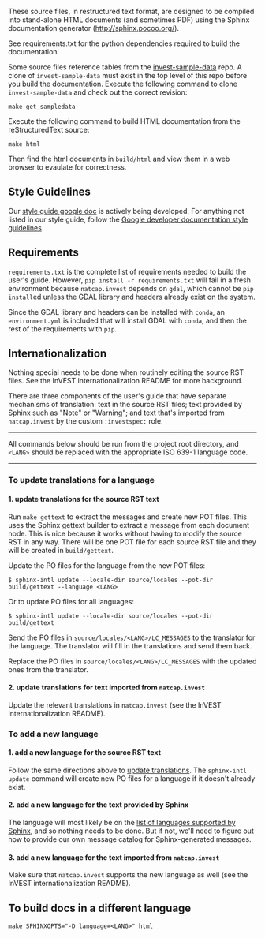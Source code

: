 These source files, in restructured text format, are designed to be compiled into stand-alone HTML documents
(and sometimes PDF) using the Sphinx documentation generator (http://sphinx.pocoo.org/).

See requirements.txt for the python dependencies required to build the documentation.

Some source files reference tables from the [invest-sample-data](https://bitbucket.org/natcap/invest-sample-data/src/master/) repo.
A clone of `invest-sample-data` must exist in the top level of this repo before you build the documentation.
Execute the following command to clone `invest-sample-data` and check out the correct revision:

`make get_sampledata`

Execute the following command to build HTML documentation from the reStructuredText source:

`make html`

Then find the html documents in `build/html` and view them in a web browser to evaulate for correctness.

## Style Guidelines

Our [style guide google doc](https://docs.google.com/document/d/1BHwHDu_I-x0s_2GsbUb4rfVmXMkl7kl97sx2suBTLh8/edit?usp=sharing) is actively being developed.
For anything not listed in our style guide, follow the [Google developer documentation style guidelines](https://developers.google.com/style).

## Requirements

`requirements.txt` is the complete list of requirements needed to build the user's guide.
However, `pip install -r requirements.txt` will fail in a fresh environment because `natcap.invest` depends on `gdal`, which cannot be `pip install`ed unless the GDAL library and headers already exist on the system.

Since the GDAL library and headers can be installed with `conda`, an `environment.yml` is included that will install GDAL with `conda`, and then the rest of the requirements with `pip`.

## Internationalization
Nothing special needs to be done when routinely editing the source RST files. See the InVEST internationalization README for more background.

There are three components of the user's guide that have separate mechanisms of translation: text in the source RST files; text provided by Sphinx such as "Note" or "Warning"; and text that's imported from `natcap.invest` by the custom `:investspec:` role.

---
All commands below should be run from the project root directory, and `<LANG>` should be replaced with the appropriate ISO 639-1 language code.

---

### To update translations for a language

#### 1. update translations for the source RST text
Run `make gettext` to extract the messages and create new POT files. This uses the Sphinx gettext builder to extract a message from each document node. This is nice because it works without having to modify the source RST in any way. There will be one POT file for each source RST file and they will be created in `build/gettext`.

Update the PO files for the language from the new POT files:
```
$ sphinx-intl update --locale-dir source/locales --pot-dir build/gettext --language <LANG>
```
Or to update PO files for all languages:
```
$ sphinx-intl update --locale-dir source/locales --pot-dir build/gettext
```

Send the PO files in `source/locales/<LANG>/LC_MESSAGES` to the translator for the language. The translator will fill in the translations and send them back.

Replace the PO files in `source/locales/<LANG>/LC_MESSAGES` with the updated ones from the translator.

#### 2. update translations for text imported from `natcap.invest`
Update the relevant translations in `natcap.invest` (see the InVEST internationalization README).


### To add a new language

#### 1. add a new language for the source RST text
Follow the same directions above to [update translations](#1-update-translations-for-the-source-rst-text). The `sphinx-intl update` command will create new PO files for a language if it doesn't already exist.

#### 2. add a new language for the text provided by Sphinx
The language will most likely be on the [list of languages supported by Sphinx](https://www.sphinx-doc.org/en/master/usage/configuration.html#confval-language), and so nothing needs to be done. But if not, we'll need to figure out how to provide our own message catalog for Sphinx-generated messages.

#### 3. add a new language for the text imported from `natcap.invest`
Make sure that `natcap.invest` supports the new language as well (see the InVEST internationalization README).


## To build docs in a different language
```
make SPHINXOPTS="-D language=<LANG>" html
```

